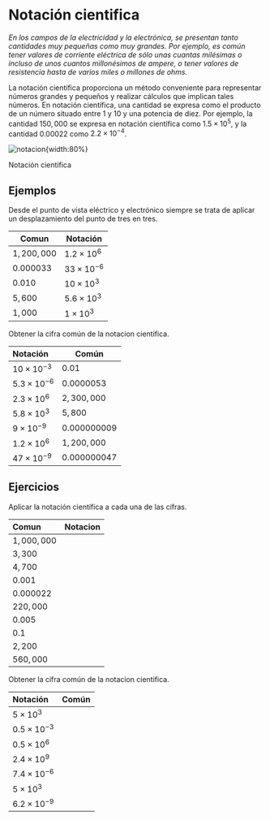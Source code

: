 # Notación cientifica

*En los campos de la electricidad y la electrónica, se presentan tanto cantidades muy pequeñas como muy grandes. Por ejemplo, es común tener valores de corriente eléctrica de sólo unas cuantas milésimas o incluso de unos cuantos millonésimos de ampere, o tener valores de resistencia hasta de varios miles o millones de ohms.*

La notación científica proporciona un método conveniente para representar números grandes y pequeños y realizar cálculos que implican tales números. En notación científica, una cantidad se expresa como el producto de un número situado entre $1$ y $10$ y una potencia de diez. Por ejemplo, la cantidad $150,000$ se expresa en notación científica como $1.5 \times 10^5$, y la cantidad 0.00022 como $2.2 \times 10^{-4}$.

![notacion](../img/notacion.svg){width:80%}
<figcaption>Notación cientifica</figcaption>

## Ejemplos

Desde el punto de vista eléctrico y electrónico siempre se trata de aplicar un desplazamiento del punto de tres en tres.

|Comun|Notación|
|--|--|
|$1,200,000$|$1.2 \times 10^6$|
|$0.000033$|$33 \times 10^{-6}$|
|$0.010$|$10 \times 10^3$|
|$5,600$|$5.6 \times 10^3$|
|$1,000$|$1 \times 10^3$|

Obtener la cifra común de la notacion cientifica.

|Notación|Común|
|:-|-|
|$10 \times 10^{-3}$|$0.01$|
|$5.3 \times 10^{-6}$|$0.0000053$|
|$2.3 \times 10^{6}$|$2,300,000$|
|$5.8 \times 10^{3}$|$5,800$|
|$9 \times 10^{-9}$|$0.000000009$|
|$1.2 \times 10^{6}$|$1,200,000$|
|$47 \times 10^{-9}$|$0.000000047$|

## Ejercicios

Aplicar la notación científica a cada una de las cifras.

|Comun|Notacion|
|:-|-|
|$1,000,000$||
|$3,300$||
|$4,700$||
|$0.001$||
|$0.000022$||
|$220,000$||
|$0.005$||
|$0.1$||
|$2,200$||
|$560,000$||

Obtener la cifra común de la notacion cientifica.

|Notación|Común|
|:-|-|
|$5 \times 10^{3}$||
|$0.5 \times 10^{-3}$||
|$0.5 \times 10^{6}$||
|$2.4 \times 10^{9}$||
|$7.4 \times 10^{-6}$||
|$5 \times 10^{3}$||
|$6.2 \times 10^{-9}$||